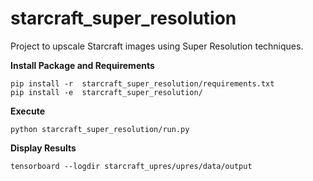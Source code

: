 # starcraft_super_resolution
Project to upscale Starcraft images using Super Resolution techniques.

**Install Package and Requirements**
```
pip install -r  starcraft_super_resolution/requirements.txt
pip install -e  starcraft_super_resolution/
```

**Execute**

`python starcraft_super_resolution/run.py`

**Display Results**

`tensorboard --logdir starcraft_upres/upres/data/output`
